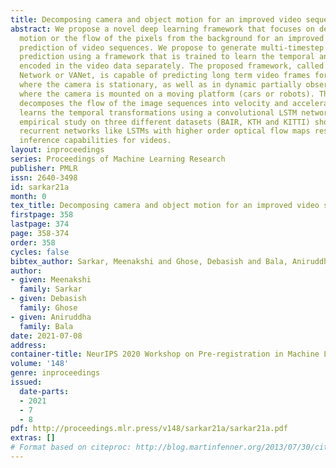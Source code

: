 ```yaml
---
title: Decomposing camera and object motion for an improved video sequence prediction
abstract: We propose a novel deep learning framework that focuses on decomposing the
  motion or the flow of the pixels from the background for an improved and longer
  prediction of video sequences. We propose to generate multi-timestep pixel level
  prediction using a framework that is trained to learn the temporal and spatial dependencies
  encoded in the video data separately. The proposed framework, called Velocity Acceleration
  Network or VANet, is capable of predicting long term video frames for a static scenario,
  where the camera is stationary, as well as in dynamic partially observable cases,
  where the camera is mounted on a moving platform (cars or robots). This framework
  decomposes the flow of the image sequences into velocity and acceleration maps and
  learns the temporal transformations using a convolutional LSTM network. Our detailed
  empirical study on three different datasets (BAIR, KTH and KITTI) shows that conditioning
  recurrent networks like LSTMs with higher order optical flow maps results in improved
  inference capabilities for videos.
layout: inproceedings
series: Proceedings of Machine Learning Research
publisher: PMLR
issn: 2640-3498
id: sarkar21a
month: 0
tex_title: Decomposing camera and object motion for an improved video sequence prediction
firstpage: 358
lastpage: 374
page: 358-374
order: 358
cycles: false
bibtex_author: Sarkar, Meenakshi and Ghose, Debasish and Bala, Aniruddha
author:
- given: Meenakshi
  family: Sarkar
- given: Debasish
  family: Ghose
- given: Aniruddha
  family: Bala
date: 2021-07-08
address:
container-title: NeurIPS 2020 Workshop on Pre-registration in Machine Learning
volume: '148'
genre: inproceedings
issued:
  date-parts:
  - 2021
  - 7
  - 8
pdf: http://proceedings.mlr.press/v148/sarkar21a/sarkar21a.pdf
extras: []
# Format based on citeproc: http://blog.martinfenner.org/2013/07/30/citeproc-yaml-for-bibliographies/
---
```

